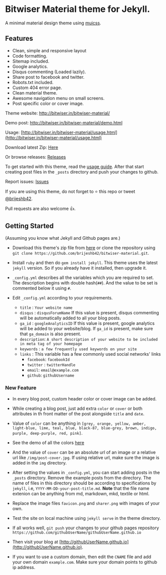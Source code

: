 # Bitwiser Material theme for Jekyll.
A minimal material design theme using [muicss](https://www.muicss.com).

## Features

* Clean, simple and responsive layout
* Code formatting.
* Sitemap included.
* Google analytics.
* Disqus commenting (Loaded lazily).
* Share post to facebook and twitter.
* Robots.txt included.
* Custom 404 error page.
* Clean material theme.
* Awesome navigation menu on small screens.
* Post specific color or cover image.

Theme website: http://bitwiser.in/bitwiser-material/

Demo post: http://bitwiser.in/bitwiser-material/demo.html

Usage: [http://bitwiser.in/bitwiser-material/usage.html](http://bitwiser.in/bitwiser-material/usage.html)

Download latest Zip: [Here](http://goo.gl/iC85jv)

Or browse releases: [Releases](https://github.com/brijeshb42/bitwiser-material/releases)

To get started with this theme, read the [usage guide](http://bitwiser.in/bitwiser-material/usage.html). After that start creating post files in the ```_posts``` directory and push your changes to github.

Report issues: [Issues](https://github.com/brijeshb42/bitwiser-material/issues/new)

If you are using this theme, do not forget to :star: this repo or tweet [@brijeshb42](https://twitter.com/brijeshb42).

Pull requests are also welcome :thumbsup:.


## Getting Started

(Assuming you know what Jekyll and Github pages are.)

* Download this theme's zip file from [here](http://goo.gl/iC85jv) or clone the repository using ```git clone https://github.com/brijeshb42/bitwiser-material.git```.

* Install ```ruby``` and then do ```gem install jekyll```. This theme uses the latest ```jekyll``` version. So if you already have it installed, then upgrade it.

* ```_config.yml``` describes all the variables which you are required to set. The description begins with double hash(```##```). And the value to be set is commented below it using ```#```.

* Edit ```_config.yml``` according to your requirements.
	* ```title``` : ```Your website name```
	* ```disqus``` : ```disqusForumName```
		If this value is present, disqus commenting will be automatically added to all your blog posts.
	* ```ga_id``` : ```googleAnalyticsID```
		If this value is present, google analytics will be added to your website/blog.
		If ```ga_id``` is present, make sure that ```ga_domain``` is also present.
	* ```description```: ```A short description of your website to be included in meta tag of your homepage```
	* ```keywords``` : ```a few frequently used keywords on your site```
	* ```links``` : This variable has a few commonly used social networks' links
		* ```facebook```: ```facebookId```
		* ```twitter``` : ```twitterHandle```
		* ```email```: ```email@example.com```
		* ```github```: ```githubUsername```

### New Feature

* In every blog post, custom header color or cover image can be added.
* While creating a blog post, just add extra `color` or `cover` or both attributes in th front matter of the post alongside `title` and `date`.
* Value of `color` can be anything in `[grey, orange, yellow, amber, light-blue, lime, teal, blue, black-87, blue-grey, brown, indigo, purple, deep-purple, red, pink]`.
* See the demo of all the colors [here](http://bitwiser.in/bitwiser-material/2015/07/12/color-choices.html)
* And the value of `cover` can be an absolute url of an image or a relative url like `/img/post-cover.jpg`. If using relative url, make sure the image is added in the `img` directory.

* After setting the values in ```_config.yml```, you can start adding posts in the ```_posts``` directory. Remove the example posts from the directory. The name of files in this directory should be according to specifications by ```jekyll```, i.e, ```YYYY-MM-DD-your-post-title.md```. **Note** that the file name extenion can be anything from md, markdown, mkd, textile or html.

* Replace the image files ```favicon.png``` and ```sharer.png``` with images of your own.

* Test the site on local machine using ```jekyll serve``` in the theme directory.

* If all works well, ```git push``` your changes to your github pages repository ```https://github.com/githubUserName/githubUserName.github.io```

* Then visit your blog at [http://githubUserName.github.io](http://githubUserName.github.io).

* If you want to use a custom domain, then edit the ```CNAME``` file and add your own domain ```example.com```. Make sure your domain points to github ip address.

